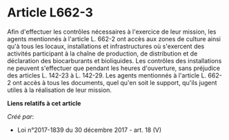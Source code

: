# Article L662-3

Afin d'effectuer les contrôles nécessaires à l'exercice de leur mission, les agents mentionnés à l'article L. 662-2 ont accès
aux zones de culture ainsi qu'à tous les locaux, installations et infrastructures où s'exercent des activités participant à
la chaîne de production, de distribution et de déclaration des biocarburants et bioliquides. Les contrôles des installations
ne peuvent s'effectuer que pendant les heures d'ouverture, sans préjudice des articles L. 142-23 à L. 142-29. Les agents
mentionnés à l'article L. 662-2 ont accès à tous les documents, quel qu'en soit le support, qu'ils jugent utiles à la
réalisation de leur mission.

**Liens relatifs à cet article**

_Créé par_:

  - Loi n°2017-1839 du 30 décembre 2017 - art. 18 (V)

